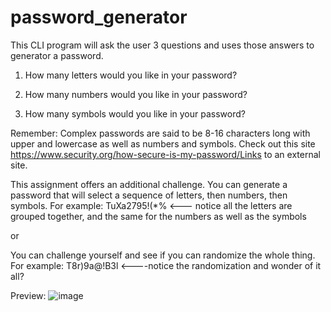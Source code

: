 # password_generator
This CLI program will ask the user 3 questions and uses those answers to generator a password.

1.  How many letters would you like in your password?

2.  How many numbers would you like in your password?

3. How many symbols would you like in your password?

Remember:  Complex passwords are said to be 8-16 characters long with upper and lowercase as well as numbers and symbols.  Check out this site https://www.security.org/how-secure-is-my-password/Links to an external site.

This assignment offers an additional challenge.  You can generate a password that will select a sequence of letters, then numbers, then symbols.  For example:  TuXa2795!(*%     <--- notice all the letters are grouped together, and the same for the numbers as well as the symbols

or 

You can challenge yourself and see if you can randomize the whole thing.  For example:  T8r)9a@!B3l   <----notice the randomization and wonder of it all?

Preview:
![image](https://user-images.githubusercontent.com/36309179/223664975-2de600b9-ac52-4aa9-ab3b-f490a8fb3ec9.png)


 
